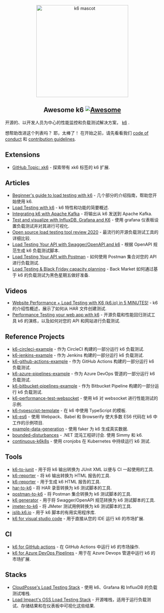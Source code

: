 <div class="github-widget" data-repo="k6io/awesome-k6"></div>
<script async src="https://pagead2.googlesyndication.com/pagead/js/adsbygoogle.js"></script><ins class="adsbygoogle" style="display:block" data-ad-client="ca-pub-6890694312814945" data-ad-slot="5473692530" data-ad-format="auto"  data-full-width-responsive="true"></ins><script>(adsbygoogle = window.adsbygoogle || []).push({});</script>
<div align="center">
  <a href="https://k6.io/">
    <img src="https://raw.githubusercontent.com/k6io/awesome-k6/master/assets/bert.png" alt="k6 mascot" width="300px">
  </a>

<!--lint disable awesome-heading-->
## Awesome k6 [![Awesome](https://awesome.re/badge.svg)](https://awesome.re)
<!--lint enable awesome-heading-->

</div>

开源的、以开发人员为中心的性能监控和负载测试解决方案， <a href="https://k6.io/">k6</a> .


想帮助改进这个列表吗？ 耶，太棒了！ 在开始之前，请先看看我们 [code of conduct](https://github.com/k6io/awesome-k6/blob/master/code_of_conduct.md) 和 [contribution guidelines](https://github.com/k6io/awesome-k6/blob/master/contributing.md).



## Extensions
- [GitHub Topic: xk6](https://github.com/topics/xk6) - 探索带有 xk6 标签的 k6 扩展.

## Articles

- [Beginner's guide to load testing with k6](https://mostafa.dev/blog/beginner-s-guide-to-load-testing-with-k6-part-1) - 几个部分的介绍指南，帮助您开始使用 k6.
- [Load Testing with k6](https://medium.com/@dan.ryan.emmons/qa-load-testing-with-k6-io-c11c2afced04) - k6 特性和功能的简要概述.
- [Integrating k6 with Apache Kafka](https://mostafa.dev/blog/integrating-k6-with-apache-kafka) - 将输出从 k6 发送到 Apache Kafka.
- [Test and visualize with InfluxDB, Grafana and K6](https://medium.com/@naoko.reeves/load-test-with-k6-and-visualize-with-influxdb-and-grafana-c6097a6f6d0a) - 使用 grafana 仪表板设置负载测试并对其进行可视化.
- [Open source load testing tool review 2020](https://k6.io/blog/comparing-best-open-source-load-testing-tools) - 最流行的开源负载测试工具的详细比较.
- [Load Testing Your API with Swagger/OpenAPI and k6](https://mostafa.dev/blog/load-testing-your-api-with-swagger-openapi-and-k6) - 根据 OpenAPI 规范生成 k6 负载测试脚本.
- [Load Testing Your API with Postman](https://mostafa.dev/blog/load-testing-your-api-with-postman) - 如何使用 Postman 集合对您的 API 进行负载测试.
- [Load Testing & Black Friday capacity planning](https://medium.com/back-market-engineering/how-back-market-sres-prepared-for-black-friday-5f017f343408) - Back Market 如何通过基于 k6 的负载测试为黑色星期五做好准备.

## Videos

- [Website Performance + Load Testing with K6 (k6.io) in 5 MINUTES!](https://www.youtube.com/watch?v=brasMBAezJY) - k6 的介绍性概述，展示了如何从 HAR 文件创建测试.
- [Performance Testing your web app with k6](https://www.youtube.com/watch?v=Hu1K2ZGJ_K4) - 开源负载和性能回归测试工具 k6 的演练，以及如何对您的 API 和网站进行负载测试.

## Reference Projects

- [k6-circleci-example](https://github.com/loadimpact/k6-circleci-example) - 作为 CircleCI 构建的一部分运行 k6 负载测试.
- [k6-jenkins-example](https://github.com/loadimpact/k6-jenkins-example) - 作为 Jenkins 构建的一部分运行 k6 负载测试.
- [k6-github-actions-example](https://github.com/loadimpact/k6-github-actions-example) - 作为 GitHub Actions 构建的一部分运行 k6 负载测试.
- [k6-azure-pipelines-example](https://github.com/loadimpact/k6-azure-pipelines-example) - 作为 Azure DevOps 管道的一部分运行 k6 负载测试.
- [k6-bitbucket-pipelines-example](https://github.com/poponuts/k6-boilerplate) - 作为 Bitbucket Pipeline 构建的一部分运行 k6 负载测试.
- [k6-performance-test-websocket](https://github.com/Julianhm9612/k6-performance-test-websocket) - 使用 k6 对 websocket 进行性能测试的示例.
- [k6-typescript-template](https://github.com/k6io/template-typescript) - 在 k6 中使用 TypeScript 的模板.
- [k6-es6](https://github.com/MStoykov/k6-es6) - 使用 Webpack、Babel 和 Browserify 使大多数 ES6 代码在 k6 中工作的示例项目.
- [example-data-generation](https://github.com/k6io/example-data-generation) - 使用 faker 为 k6 生成真实数据.
- [bounded-disturbances](https://github.com/bjartwolf/bounded-disturbances)  - .NET 混沌工程研讨会. 使用 Simmy 和 k6.
- [continuous-k6k8s](https://github.com/lreimer/continuous-k6k8s) - 使用 cronjobs 在 Kubernetes 中持续运行 k6 测试.

## Tools

- [k6-to-junit](https://github.com/Mattihew/k6-to-junit) - 用于将 k6 输出转换为 JUnit XML 以便与 CI 一起使用的工具.
- [k6-reporter](https://github.com/benc-uk/k6-reporter) - 将 k6 输出转换为 HTML 报告的工具.
- [k6-reporter](https://github.com/szboynono/k6-html-reporter) - 用于生成 k6 HTML 报告的工具.
- [har-to-k6](https://github.com/loadimpact/har-to-k6) - 将 HAR 录音转换为 k6 测试脚本的工具.
- [postman-to-k6](https://github.com/loadimpact/postman-to-k6) - 将 Postman 集合转换为 k6 测试脚本的工具.
- [k6 generator](https://github.com/OpenAPITools/openapi-generator) - 用于将 Swagger/OpenAPI 规范转换为 k6 测试脚本的工具.
- [jmeter-to-k6](https://github.com/loadimpact/jmeter-to-k6) - 将 JMeter 测试用例转换为 k6 测试脚本的工具.
- [jslib.k6.io](https://jslib.k6.io/) - 用于 k6 脚本的有用实用程序库.
- [k6 for visual studio code](https://marketplace.visualstudio.com/items?itemName=k6.k6&ssr=false#overview) - 用于直接从您的 IDE 运行 k6 的市场扩展.


## CI
- [k6 for GitHub actions](https://github.com/marketplace/actions/k6-load-test) - 在 GitHub Actions 中运行 k6 的市场操作.
- [k6 for Azure DevOps Pipelines](https://marketplace.visualstudio.com/items?itemName=k6.k6-load-test) - 用于在 Azure Devops 管道中运行 k6 的市场扩展.

## Stacks

- [CloudPosse's Load Testing Stack](https://github.com/cloudposse/load-testing) - 使用 k6、Grafana 和 InfluxDB 的负载测试堆栈.
- [Load Impact's OSS Load Testing Stack](https://github.com/loadimpact/open-source-load-testing-stack) - 开源堆栈，适用于运行负载测试、存储结果和在仪表板中可视化这些结果.
